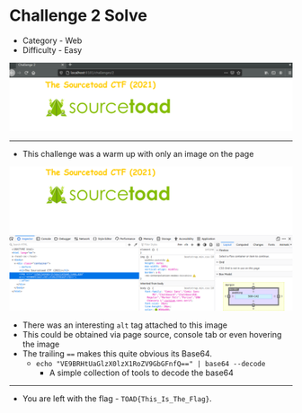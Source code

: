 # Challenge 2 Solve

 * Category - Web
 * Difficulty - Easy

![](challenge-2.png)

---

 * This challenge was a warm up with only an image on the page
 
![](challenge-2-console.png)

 * There was an interesting `alt` tag attached to this image
 * This could be obtained via page source, console tab or even hovering the image
 * The trailing `==` makes this quite obvious its Base64.
   * `echo "VE9BRHtUaGlzX0lzX1RoZV9GbGFnfQ==" | base64 --decode`
     * A simple collection of tools to decode the base64

---

 * You are left with the flag - `TOAD{This_Is_The_Flag}`.